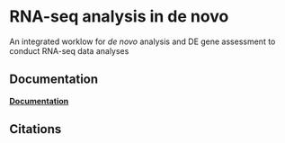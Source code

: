 # RNA-seq analysis in de novo

An integrated worklow for *de novo* analysis and DE gene assessment to conduct RNA-seq data analyses

## Documentation

[**Documentation**](https://github.com/jleluyer/rNA-seq_denovo_mapping)

## Citations
